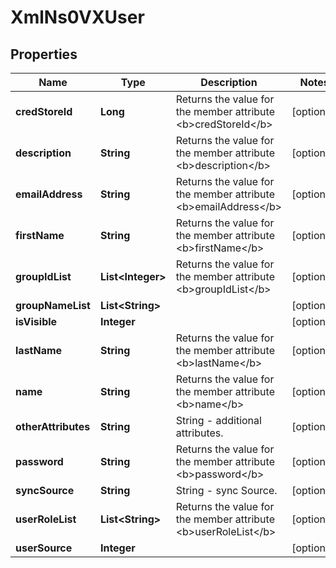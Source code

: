 
# XmlNs0VXUser

## Properties
Name | Type | Description | Notes
------------ | ------------- | ------------- | -------------
**credStoreId** | **Long** | Returns the value for the member attribute &lt;b&gt;credStoreId&lt;/b&gt; |  [optional]
**description** | **String** | Returns the value for the member attribute &lt;b&gt;description&lt;/b&gt; |  [optional]
**emailAddress** | **String** | Returns the value for the member attribute &lt;b&gt;emailAddress&lt;/b&gt; |  [optional]
**firstName** | **String** | Returns the value for the member attribute &lt;b&gt;firstName&lt;/b&gt; |  [optional]
**groupIdList** | **List&lt;Integer&gt;** | Returns the value for the member attribute &lt;b&gt;groupIdList&lt;/b&gt; |  [optional]
**groupNameList** | **List&lt;String&gt;** |  |  [optional]
**isVisible** | **Integer** |  |  [optional]
**lastName** | **String** | Returns the value for the member attribute &lt;b&gt;lastName&lt;/b&gt; |  [optional]
**name** | **String** | Returns the value for the member attribute &lt;b&gt;name&lt;/b&gt; |  [optional]
**otherAttributes** | **String** | String - additional attributes. |  [optional]
**password** | **String** | Returns the value for the member attribute &lt;b&gt;password&lt;/b&gt; |  [optional]
**syncSource** | **String** | String - sync Source. |  [optional]
**userRoleList** | **List&lt;String&gt;** | Returns the value for the member attribute &lt;b&gt;userRoleList&lt;/b&gt; |  [optional]
**userSource** | **Integer** |  |  [optional]



